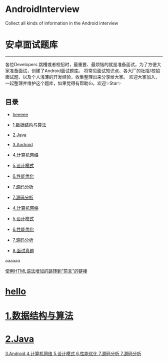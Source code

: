 # AndroidInterview
Collect all kinds of information in the Android interview

# 安卓面试题库
----------------------------
各位Developers 跳槽或者校招时，最重要、最烦恼的就是准备面试，为了方便大家准备面试，创建了Android面试题库。
将常见面试知识点、各大厂的社招/校招面试题、以及个人浅薄的开发经验，收集整理出来分享给大家。
欢迎大家加入，一起整理并维护这个题库，如果觉得有帮助👍，欢迎✨Star✨

## 目录
- [heeeee](#hello)
- [1.数据结构与算法](#1.数据结构与算法)
- [2.Java](#2.java)
- [3.Android](#3)
- [4.计算机网络](#4)
- [5.设计模式](#5)
- [6.性能优化](#6)
- [7.源码分析](#7)
- [7.源码分析](#8)

- [4.计算机网络](#4)
- [5.设计模式](#5)
- [6.性能优化](#6)
- [7.源码分析](#7)
- [8.面试真题](#8)

<span id="2.java">aaaaaa</span>

<a href=”#2.java”>使用HTML语法增加的跳转到“前言”的链接

# hello
# 1.数据结构与算法
# 2.Java
3.Android
4.计算机网络
5.设计模式
6.性能优化
7.源码分析
7.源码分析
